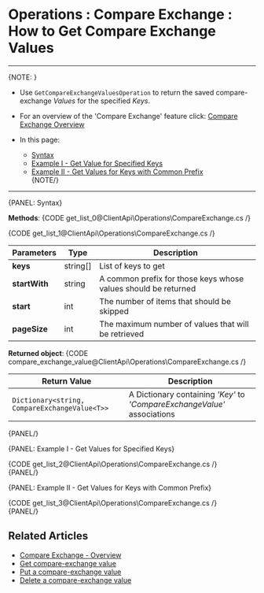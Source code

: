 ﻿# Operations : Compare Exchange : How to Get Compare Exchange Values

---

{NOTE: }

* Use `GetCompareExchangeValuesOperation` to return the saved compare-exchange _Values_ for the specified _Keys_.  

* For an overview of the 'Compare Exchange' feature click: [Compare Exchange Overview](../../../server/compare-exchange)

* In this page:  
  * [Syntax](../../../client-api/operations/compare-exchange/get-compare-exchange-values#syntax)  
  * [Example I - Get Value for Specified Keys](../../../client-api/operations/compare-exchange/get-compare-exchange-values#example-i---get-values-for-specified-keys)  
  * [Example II - Get Values for Keys with Common Prefix](../../../client-api/operations/compare-exchange/get-compare-exchange-values#example-ii---get-values-for-keys-with-common-prefix)  
{NOTE/}

---

{PANEL: Syntax}

**Methods**:
{CODE get_list_0@ClientApi\Operations\CompareExchange.cs /}

{CODE get_list_1@ClientApi\Operations\CompareExchange.cs /}

| Parameters | Type | Description |
| ------------- | ------------- | ----- |
| **keys** | string[] | List of keys to get |
| **startWith** | string | A common prefix for those keys whose values should be returned |
| **start** | int | The number of items that should be skipped |
| **pageSize** | int | The maximum number of values that will be retrieved |

**Returned object**:
{CODE compare_exchange_value@ClientApi\Operations\CompareExchange.cs /}

| Return Value | Description |
| ------------- | ----- |
| `Dictionary<string, CompareExchangeValue<T>>` | A Dictionary containing _'Key'_ to _'CompareExchangeValue'_ associations |
{PANEL/}

{PANEL: Example I - Get Values for Specified Keys}

{CODE get_list_2@ClientApi\Operations\CompareExchange.cs /}  
{PANEL/}

{PANEL: Example II - Get Values for Keys with Common Prefix}

{CODE get_list_3@ClientApi\Operations\CompareExchange.cs /}  
{PANEL/}

## Related Articles

- [Compare Exchange - Overview](../../../server/compare-exchange)
- [Get compare-exchange value](../../../client-api/operations/compare-exchange/get-compare-exchange-value)
- [Put a compare-exchange value](../../../client-api/operations/compare-exchange/put-compare-exchange-value)
- [Delete a compare-exchange value](../../../client-api/operations/compare-exchange/delete-compare-exchange-value)
